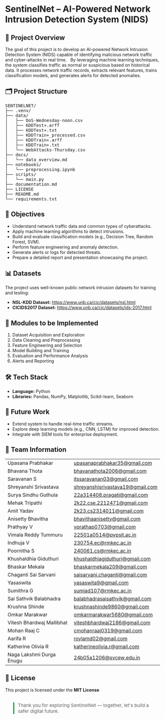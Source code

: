 <h1>SentinelNet – AI-Powered Network Intrusion Detection System (NIDS)</h1>

<h2>📌 Project Overview</h2>
<p>
The goal of this project is to develop an AI-powered Network Intrusion Detection System (NIDS) capable of identifying malicious network traffic and cyber-attacks in real time.  
By leveraging machine learning techniques, the system classifies traffic as normal or suspicious based on historical data. It processes network traffic records, extracts relevant features, trains classification models, and generates alerts for detected anomalies.
</p>

<h2>🗂️ Project Structure</h2>
<pre>
SENTINELNET/
├── .venv/
├── data/
│   ├── DoS-Wednesday-noon.csv
│   ├── KDDTest+.arff
│   ├── KDDTest+.txt
│   ├── KDDTrain+_processed.csv
│   ├── KDDTrain+.arff
│   ├── KDDTrain+.txt
│   └── WebAttacks-Thursday.csv
├── docs/
│   └── data_overview.md
├── notebooks/
│   └── preprocessing.ipynb
├── scripts/
│   └── main.py
├── documentation.md
├── LICENSE
├── README.md
└── requirements.txt
</pre>

<h2>🎯 Objectives</h2>
<ul>
  <li>Understand network traffic data and common types of cyberattacks.</li>
  <li>Apply machine learning algorithms to detect intrusions.</li>
  <li>Build and evaluate classification models (e.g., Decision Tree, Random Forest, SVM).</li>
  <li>Perform feature engineering and anomaly detection.</li>
  <li>Generate alerts or logs for detected threats.</li>
  <li>Prepare a detailed report and presentation showcasing the project.</li>
</ul>

<h2>📊 Datasets</h2>
<p>The project uses well-known public network intrusion datasets for training and testing:</p>
<ul>
  <li><strong>NSL-KDD Dataset:</strong> <a href="https://www.unb.ca/cic/datasets/nsl.html" target="_blank">https://www.unb.ca/cic/datasets/nsl.html</a></li>
  <li><strong>CICIDS2017 Dataset:</strong> <a href="https://www.unb.ca/cic/datasets/ids-2017.html" target="_blank">https://www.unb.ca/cic/datasets/ids-2017.html</a></li>
</ul>

<h2>🧩 Modules to be Implemented</h2>
<ol>
  <li>Dataset Acquisition and Exploration</li>
  <li>Data Cleaning and Preprocessing</li>
  <li>Feature Engineering and Selection</li>
  <li>Model Building and Training</li>
  <li>Evaluation and Performance Analysis</li>
  <li>Alerts and Reporting</li>
</ol>

<h2>🛠️ Tech Stack</h2>
<ul>
  <li><strong>Language:</strong> Python</li>
  <li><strong>Libraries:</strong> Pandas, NumPy, Matplotlib, Scikit-learn, Seaborn</li>
</ul>

<h2>🚀 Future Work</h2>
<ul>
  <li>Extend system to handle real-time traffic streams.</li>
  <li>Explore deep learning models (e.g., CNN, LSTM) for improved detection.</li>
  <li>Integrate with SIEM tools for enterprise deployment.</li>
</ul>

<h2>👥 Team Information</h2>
<table  cellpadding="5" cellspacing="0">
  <tr>
    <td>Upasana Prabhakar</td>
    <td><a href="mailto:upasanaprabhakar35@gmail.com">upasanaprabhakar35@gmail.com</a></td>
  </tr>
  <tr>
    <td>Bhavana Thota</td>
    <td><a href="mailto:bhavanathota2006@gmail.com">bhavanathota2006@gmail.com</a></td>
  </tr>
  <tr>
    <td>Saravanan S</td>
    <td><a href="mailto:itssaravanan03@gmail.com">itssaravanan03@gmail.com</a></td>
  </tr>
  <tr>
    <td>Shreyanshi Srivastava</td>
    <td><a href="mailto:shreyanshisrivastava19@gmail.com">shreyanshisrivastava19@gmail.com</a></td>
  </tr>
  <tr>
    <td>Surya Sindhu Guthula</td>
    <td><a href="mailto:22a314408.pragati@gmail.com">22a314408.pragati@gmail.com</a></td>
  </tr>
  <tr>
    <td>Mehak Tripathi</td>
    <td><a href="mailto:2k22.cse.2212471@gmail.com">2k22.cse.2212471@gmail.com</a></td>
  </tr>
  <tr>
    <td>Amit Yadav</td>
    <td><a href="mailto:2k23.cs2314011@gmail.com">2k23.cs2314011@gmail.com</a></td>
  </tr>
  <tr>
    <td>Anisetty Bhavitha</td>
    <td><a href="mailto:bhavithaanisetty@gmail.com">bhavithaanisetty@gmail.com</a></td>
  </tr>
  <tr>
    <td>Prathyay V</td>
    <td><a href="mailto:vprathap0703@gmail.com">vprathap0703@gmail.com</a></td>
  </tr>
  <tr>
    <td>Vimala Reddy Tummuru</td>
    <td><a href="mailto:22501a0514@pvpsit.ac.in">22501a0514@pvpsit.ac.in</a></td>
  </tr>
  <tr>
    <td>Indhuja V</td>
    <td><a href="mailto:230754.ec@rmkec.ac.in">230754.ec@rmkec.ac.in</a></td>
  </tr>
  <tr>
    <td>Poornitha S</td>
    <td><a href="mailto:240061.cs@rmkec.ac.in">240061.cs@rmkec.ac.in</a></td>
  </tr>
  <tr>
    <td>Khushaldhia Giduthuri</td>
    <td><a href="mailto:khushaldhiagiduthuri@gmail.com">khushaldhiagiduthuri@gmail.com</a></td>
  </tr>
  <tr>
    <td>Bhaskar Mekala</td>
    <td><a href="mailto:bhaskarmekala209@gmail.com">bhaskarmekala209@gmail.com</a></td>
  </tr>
  <tr>
    <td>Chaganti Sai Sarvani</td>
    <td><a href="mailto:saisarvani.chaganti@gmail.com">saisarvani.chaganti@gmail.com</a></td>
  </tr>
  <tr>
    <td>Yasaswita</td>
    <td><a href="mailto:yasaswita9@gmail.com">yasaswita9@gmail.com</a></td>
  </tr>
  <tr>
    <td>Sumithra G</td>
    <td><a href="mailto:sumiad107@rmkec.ac.in">sumiad107@rmkec.ac.in</a></td>
  </tr>
  <tr>
    <td>Sai Sathvik Balabhadra</td>
    <td><a href="mailto:balabhadrasaisathvik@gmail.com">balabhadrasaisathvik@gmail.com</a></td>
  </tr>
  <tr>
    <td>Krushna Shinde</td>
    <td><a href="mailto:krushnashinde9860@gmail.com">krushnashinde9860@gmail.com</a></td>
  </tr>
  <tr>
    <td>Omkar Marakwar</td>
    <td><a href="mailto:omkarmarakwar5680@gmail.com">omkarmarakwar5680@gmail.com</a></td>
  </tr>
  <tr>
    <td>Vitesh Bhardwaj Mallibhat</td>
    <td><a href="mailto:viteshbhardwaj2186@gmail.com">viteshbhardwaj2186@gmail.com</a></td>
  </tr>
  <tr>
    <td>Mohan Raaj C</td>
    <td><a href="mailto:cmohanraaj0319@gmail.com">cmohanraaj0319@gmail.com</a></td>
  </tr>
  <tr>
    <td>Aarifa R</td>
    <td><a href="mailto:roylamd02@gmail.com">roylamd02@gmail.com</a></td>
  </tr>
  <tr>
    <td>Katherine Olivia R</td>
    <td><a href="mailto:katherineolivia.r@gmail.com">katherineolivia.r@gmail.com</a></td>
  </tr>
  <tr>
    <td>Naga Lakshmi Durga Enugu</td>
    <td><a href="mailto:24b05a1206@svcew.edu.in">24b05a1206@svcew.edu.in</a></td>
  </tr>
</table>

<h2>📄 License</h2>
<p>This project is licensed under the <strong>MIT License</strong></p>

<blockquote style="border-left: 4px solid #28a745; padding-left: 12px; font-size:15px; margin-top: 32px;">
  Thank you for exploring SentinelNet — together, let's build a safer digital future.
</blockquote>
